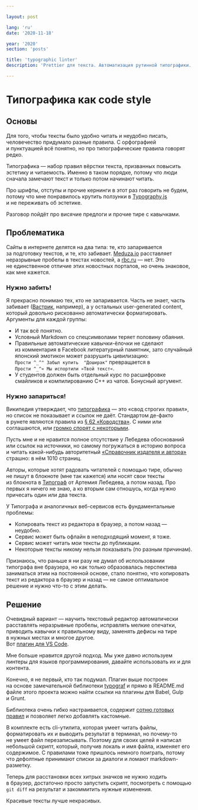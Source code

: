 ```yaml
---

layout: post

lang: 'ru'
date: '2020-11-18'

year: '2020'
section: 'posts'

title: 'typographic linter'
description: 'Prettier для текста. Автоматизация рутинной типографики.'

---
```


# Типографика как code style

## Основы

Для того, чтобы тексты было удобно читать и&nbsp;неудобно писать, человечество придумало разные правила. С&nbsp;орфографией и&nbsp;пунктуацией всё понятно, но&nbsp;про типографические правила говорят редко.

Типографика&nbsp;— набор правил вёрстки текста, призванных повысить эстетику и&nbsp;читаемость. Именно в&nbsp;таком порядке, потому что люди сначала замечают текст и&nbsp;только потом начинают читать.

Про шрифты, отступы и&nbsp;прочие кернинги в&nbsp;этот раз говорить не&nbsp;будем, потому что мне понравилось крутить ползунки в&nbsp;[Typography.js](https://github.com/KyleAMathews/typography.js) и&nbsp;не&nbsp;переживать об&nbsp;эстетике.

Разговор пойдёт про висячие предлоги и&nbsp;прочие тире с&nbsp;кавычками.

## Проблематика

Сайты в&nbsp;интернете делятся на&nbsp;два типа: те, кто запаривается за&nbsp;подготовку текстов, и&nbsp;те, кто забивает. [Meduza.io](https://meduza.io/) расставляет неразрывные пробелы в&nbsp;текстах новостей, а&nbsp;[rbc.ru](https://www.rbc.ru/)&nbsp;— нет. Это не&nbsp;единственное отличие этих новостных порталов, но&nbsp;очень знаковое, как мне кажется.

### Нужно забить!

Я&nbsp;прекрасно понимаю тех, кто не&nbsp;запаривается. Часть не&nbsp;знает, часть забивает ([Вастрик](https://vas3k.ru/), например), а&nbsp;у&nbsp;остальных user-generated content, который довольно рискованно автоматически форматировать. Аргументы для каждой группы:

- И&nbsp;так всё понятно.
- Условный Markdown со&nbsp;спецсимволами теряет половину обаяния.
- Правильные автоматические кавычки-ёлочки не&nbsp;сделают из&nbsp;комментария в&nbsp;Facebook литературный памятник, зато случайный японский эмотикон может разрушить цивилизацию: <br>
`Прости ^_^" Забыл купить  "Доширак"` превращается в&nbsp;<br>
`Прости ^_^« Мы испортили »Твой текст«`.
- У&nbsp;студентов должен быть отдельный курс по&nbsp;расшифровке смайликов и&nbsp;компилированию C++ из&nbsp;чатов. Бонусный аргумент.

### Нужно запариться!

Википедия утверждает, что [типографика](https://ru.wikipedia.org/wiki/%D0%A2%D0%B8%D0%BF%D0%BE%D0%B3%D1%80%D0%B0%D1%84%D0%B8%D0%BA%D0%B0)&nbsp;— это «свод строгих правил», но&nbsp;список не&nbsp;показывает и&nbsp;ссылок не&nbsp;даёт. Стандартом де-факто в&nbsp;рунете являются правила из&nbsp;[§&nbsp;62&nbsp;«Ководства»](https://www.artlebedev.ru/kovodstvo/sections/62/). С&nbsp;ними или соглашаются, или [громко спорят с&nbsp;некоторыми](https://medium.com/@kapanaga/62-6c664105dd30).

Пусть мне и&nbsp;не&nbsp;нравится полное отсутствие у&nbsp;Лебедева обоснований или ссылок на&nbsp;источники, но&nbsp;самому погружаться в&nbsp;историю вопроса и&nbsp;читать какой-нибудь авторитетный [«Справочник издателя и&nbsp;автора»](https://www.artlebedev.ru/izdal/spravochnik-izdatelya-i-avtora-2017/) страшно: в&nbsp;нём 1010&nbsp;страниц.

Авторы, которые хотят радовать читателей с&nbsp;помощью тире, обычно не&nbsp;пишут в&nbsp;блокноте (мне так кажется) или носят свои тексты из&nbsp;блокнота в&nbsp;[Типограф](https://www.artlebedev.ru/typograf/) от&nbsp;Артемия Лебедева, а&nbsp;потом назад. Про первых я&nbsp;ничего не&nbsp;знаю, а&nbsp;ко&nbsp;вторым сам отношусь, когда нужно причесать один или два текста.

У&nbsp;Типографа и&nbsp;аналогичных веб-сервисов есть фундаментальные проблемы:

- Копировать текст из&nbsp;редактора в&nbsp;браузер, а&nbsp;потом назад&nbsp;— неудобно.
- Сервис может быть офлайн в&nbsp;неподходящий момент, я&nbsp;тоже.
- Сервис может читать мои тексты до&nbsp;публикации.
- Некоторые тексты никому нельзя показывать (по&nbsp;разным причинам).

Признаюсь, что раньше я&nbsp;ни&nbsp;разу не&nbsp;думал об&nbsp;использовании типографа вне браузера, но&nbsp;как только образовалась перспектива заниматься этим на&nbsp;постоянной основе, стало понятно, что копировать текст из&nbsp;редактора в&nbsp;браузер и&nbsp;назад&nbsp;— не&nbsp;самое оптимальное решение и&nbsp;нужно что-то с&nbsp;этим делать.

## Решение

Очевидный вариант&nbsp;— научить текстовый редактор автоматически расставлять неразрывные пробелы, исправлять мелкие опечатки, приводить кавычки к&nbsp;правильному виду, заменять дефисы на&nbsp;тире в&nbsp;нужных местах и&nbsp;многое другое. <br>
Вот [плагин для VS&nbsp;Code](https://marketplace.visualstudio.com/items?itemName=rusnasonov.vscode-typograf).

Мне больше нравится другой подход. Мы&nbsp;уже давно используем линтеры для языков программирования, давайте использовать их&nbsp;и&nbsp;для контента.

Конечно, я&nbsp;не&nbsp;первый, кто так подумал. Плагин выше построен на&nbsp;основе замечательной библиотеки [typograf](https://github.com/typograf/typograf) и&nbsp;прямо в&nbsp;README.md файле этого проекта можно найти ссылки на&nbsp;плагины для Babel, Gulp и&nbsp;Grunt.

Библиотека очень гибко настраивается, содержит [сотню готовых правил](https://github.com/typograf/typograf/blob/dev/docs/RULES.ru.md) и&nbsp;позволяет легко добавлять кастомные.

В&nbsp;комплекте есть cli-утилита, которая умеет читать файлы, форматировать их&nbsp;и&nbsp;выводить результат в&nbsp;терминал, но&nbsp;почему-то не&nbsp;умеет файл перезаписывать. Поэтому для своих целей я&nbsp;написал небольшой скрипт, который, получив локаль и&nbsp;имя файла, изменяет его содержимое. С&nbsp;правилами тоже пришлось немного поиграть, потому что дефолтные принимают списки за&nbsp;диалоги и&nbsp;ломают markdown-разметку.

Теперь для расстановки всех хитрых значков не&nbsp;нужно ходить в&nbsp;браузер, достаточно просто запустить скрипт, посмотреть с&nbsp;помощью `git diff` на&nbsp;результат и&nbsp;закоммитить нужные изменения.

Красивые тексты лучше некрасивых.

